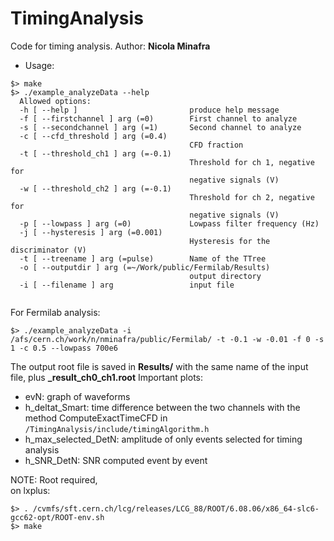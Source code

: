 # TimingAnalysis

Code for timing analysis. Author: **Nicola Minafra**

* Usage:
```
$> make
$> ./example_analyzeData --help
  Allowed options:
  -h [ --help ]                         produce help message
  -f [ --firstchannel ] arg (=0)        First channel to analyze
  -s [ --secondchannel ] arg (=1)       Second channel to analyze
  -c [ --cfd_threshold ] arg (=0.4)
                                        CFD fraction
  -t [ --threshold_ch1 ] arg (=-0.1)
                                        Threshold for ch 1, negative for
                                        negative signals (V)
  -w [ --threshold_ch2 ] arg (=-0.1)
                                        Threshold for ch 2, negative for
                                        negative signals (V)
  -p [ --lowpass ] arg (=0)             Lowpass filter frequency (Hz)
  -j [ --hysteresis ] arg (=0.001)
                                        Hysteresis for the discriminator (V)
  -t [ --treename ] arg (=pulse)        Name of the TTree
  -o [ --outputdir ] arg (=~/Work/public/Fermilab/Results)
                                        output directory
  -i [ --filename ] arg                 input file
        
```

For Fermilab analysis:
```
$> ./example_analyzeData -i /afs/cern.ch/work/n/nminafra/public/Fermilab/ -t -0.1 -w -0.01 -f 0 -s 1 -c 0.5 --lowpass 700e6
```

The output root file is saved in **Results/** with the same name of the input file, plus **_result_ch0_ch1.root**
Important plots:
- evN: graph of waveforms
- h_deltat_Smart: time difference between the two channels with the method ComputeExactTimeCFD in  `/TimingAnalysis/include/timingAlgorithm.h`
- h_max_selected_DetN: amplitude of only events selected for timing analysis
- h_SNR_DetN: SNR computed event by event


NOTE: Root required, <br />
on lxplus:
```
$> . /cvmfs/sft.cern.ch/lcg/releases/LCG_88/ROOT/6.08.06/x86_64-slc6-gcc62-opt/ROOT-env.sh
$> make
```
